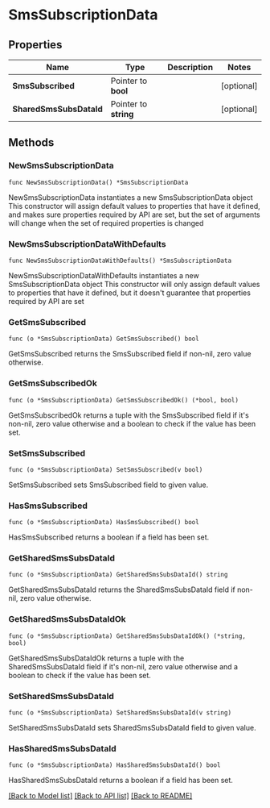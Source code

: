 # SmsSubscriptionData

## Properties

Name | Type | Description | Notes
------------ | ------------- | ------------- | -------------
**SmsSubscribed** | Pointer to **bool** |  | [optional] 
**SharedSmsSubsDataId** | Pointer to **string** |  | [optional] 

## Methods

### NewSmsSubscriptionData

`func NewSmsSubscriptionData() *SmsSubscriptionData`

NewSmsSubscriptionData instantiates a new SmsSubscriptionData object
This constructor will assign default values to properties that have it defined,
and makes sure properties required by API are set, but the set of arguments
will change when the set of required properties is changed

### NewSmsSubscriptionDataWithDefaults

`func NewSmsSubscriptionDataWithDefaults() *SmsSubscriptionData`

NewSmsSubscriptionDataWithDefaults instantiates a new SmsSubscriptionData object
This constructor will only assign default values to properties that have it defined,
but it doesn't guarantee that properties required by API are set

### GetSmsSubscribed

`func (o *SmsSubscriptionData) GetSmsSubscribed() bool`

GetSmsSubscribed returns the SmsSubscribed field if non-nil, zero value otherwise.

### GetSmsSubscribedOk

`func (o *SmsSubscriptionData) GetSmsSubscribedOk() (*bool, bool)`

GetSmsSubscribedOk returns a tuple with the SmsSubscribed field if it's non-nil, zero value otherwise
and a boolean to check if the value has been set.

### SetSmsSubscribed

`func (o *SmsSubscriptionData) SetSmsSubscribed(v bool)`

SetSmsSubscribed sets SmsSubscribed field to given value.

### HasSmsSubscribed

`func (o *SmsSubscriptionData) HasSmsSubscribed() bool`

HasSmsSubscribed returns a boolean if a field has been set.

### GetSharedSmsSubsDataId

`func (o *SmsSubscriptionData) GetSharedSmsSubsDataId() string`

GetSharedSmsSubsDataId returns the SharedSmsSubsDataId field if non-nil, zero value otherwise.

### GetSharedSmsSubsDataIdOk

`func (o *SmsSubscriptionData) GetSharedSmsSubsDataIdOk() (*string, bool)`

GetSharedSmsSubsDataIdOk returns a tuple with the SharedSmsSubsDataId field if it's non-nil, zero value otherwise
and a boolean to check if the value has been set.

### SetSharedSmsSubsDataId

`func (o *SmsSubscriptionData) SetSharedSmsSubsDataId(v string)`

SetSharedSmsSubsDataId sets SharedSmsSubsDataId field to given value.

### HasSharedSmsSubsDataId

`func (o *SmsSubscriptionData) HasSharedSmsSubsDataId() bool`

HasSharedSmsSubsDataId returns a boolean if a field has been set.


[[Back to Model list]](../README.md#documentation-for-models) [[Back to API list]](../README.md#documentation-for-api-endpoints) [[Back to README]](../README.md)


